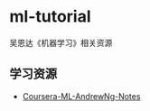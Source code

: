 # ml-tutorial
吴恩达《机器学习》相关资源


## 学习资源
* [Coursera-ML-AndrewNg-Notes](https://github.com/fengdu78/Coursera-ML-AndrewNg-Notes)
